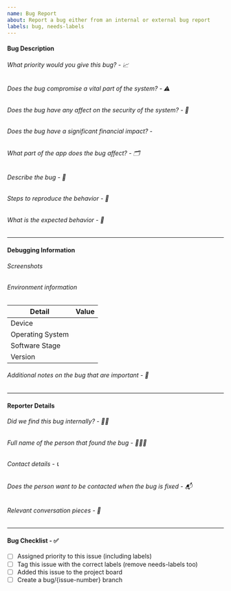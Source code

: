 ```yaml
---
name: Bug Report
about: Report a bug either from an internal or external bug report
labels: bug, needs-labels
---
```


#### Bug Description

###### What priority would you give this bug? - 📈
<!-- Critical, High, Medium or Low -->

###### Does the bug compromise a vital part of the system? - ⚠️
<!-- Yes/No -->

###### Does the bug have any affect on the security of the system? - 🔐
<!-- Yes/No -->

###### Does the bug have a significant financial impact? - 
<!-- 
Consider if the bug incurs significant financial costs. A function with an infite loop that spins up thousands of servers is one of them, users not being able to signup or pay is also one 

Describe with a Yes/No, and a short explainer
-->

###### What part of the app does the bug affect? - 🗂
<!-- e.g. mail, authentication, storage, billing, etc. -->

###### Describe the bug - 🐜
<!-- Describe in short how to bug manifests -->

###### Steps to reproduce the behavior - 📝
<!--
1. Go to '...'
2. Click on '....'
3. Scroll down to '....'
4. Observe the error
-->

###### What is the expected behavior - 🧐
<!-- Describe clearly and concisely what you expected to happen -->

---

#### Debugging Information

###### Screenshots
<!-- Add screenshots to help explain the bugs -->

###### Environment information
| Detail            | Value                                                     |
| ----------------- | --------------------------------------------------------- |
| Device            | <!-- e.g. iPhone 13 Pro, One Plus Nord, MacBook Pro -->   |
| Operating System  | <!-- e.g. macOS 12 beta 1, Windows 10 version 21H1] -->   |
| Software Stage    | <!-- what stage is the used app in stable/beta/alpha -->  |
| Version           | <!-- e.g. 1.1.0, 1.0.1-alpha, etc. -->                    |
<!-- add any other applicable details to the table -->

###### Additional notes on the bug that are important - 📝
<!-- Include any other details or thoughts on the bug -->

---

#### Reporter Details

###### Did we find this bug internally? - 🕵🏻
<!-- Yes/No -->

###### Full name of the person that found the bug - 🙋🏻‍♂️
<!-- e.g. Luca Silverentand -->

###### Contact details - 📞
<!-- e.g. @luca.silverentand (Instagram) or luca@onzero.company -->

###### Does the person want to be contacted when the bug is fixed - 📬
<!-- Yes/No -->

###### Relevant conversation pieces - 💬
<!-- Insert chat or transcript here -->

---

#### Bug Checklist - ✅
<!-- Add a list of actionable items -->

- [ ] Assigned priority to this issue (including labels)
- [ ] Tag this issue with the correct labels (remove needs-labels too)
- [ ] Added this issue to the project board
- [ ] Create a bug/{issue-number} branch